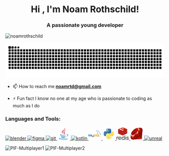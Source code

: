 <h1 align="center">Hi , I'm Noam Rothschild!</h1>
<h3 align="center">A passionate young developer</h3>

<p align="cemter"> <img src="https://komarev.com/ghpvc/?username=noamrothschild&label=Profile%20views&color=0e75b6&style=flat" alt="noamrothschild" /> </p>


<p align="center">
   <img alt="github-snake" src="https://raw.githubusercontent.com/walidbosso/walidbosso/output/github-snake-darkBlue.svg"/>
</p>

- 📫 How to reach me **noamrtd@gmail.com**

- ⚡ Fun fact I know no one at my age who is passionate to coding as much as I do

<h3 align="left">Languages and Tools:</h3>
<p align="left"> <a href="https://www.blender.org/" target="_blank" rel="noreferrer"> <img src="https://download.blender.org/branding/community/blender_community_badge_white.svg" alt="blender" width="40" height="40"/> </a> <a href="https://www.figma.com/" target="_blank" rel="noreferrer"> <img src="https://www.vectorlogo.zone/logos/figma/figma-icon.svg" alt="figma" width="40" height="40"/> </a> <a href="https://git-scm.com/" target="_blank" rel="noreferrer"> <img src="https://www.vectorlogo.zone/logos/git-scm/git-scm-icon.svg" alt="git" width="40" height="40"/> </a> <a href="https://www.java.com" target="_blank" rel="noreferrer"> <img src="https://raw.githubusercontent.com/devicons/devicon/master/icons/java/java-original.svg" alt="java" width="40" height="40"/> </a> <a href="https://kotlinlang.org" target="_blank" rel="noreferrer"> <img src="https://www.vectorlogo.zone/logos/kotlinlang/kotlinlang-icon.svg" alt="kotlin" width="40" height="40"/> </a> <a href="https://www.mysql.com/" target="_blank" rel="noreferrer"> <img src="https://raw.githubusercontent.com/devicons/devicon/master/icons/mysql/mysql-original-wordmark.svg" alt="mysql" width="40" height="40"/> </a> <a href="https://www.python.org" target="_blank" rel="noreferrer"> <img src="https://raw.githubusercontent.com/devicons/devicon/master/icons/python/python-original.svg" alt="python" width="40" height="40"/> </a> <a href="https://redis.io" target="_blank" rel="noreferrer"> <img src="https://raw.githubusercontent.com/devicons/devicon/master/icons/redis/redis-original-wordmark.svg" alt="redis" width="40" height="40"/> </a> <a href="https://www.ruby-lang.org/en/" target="_blank" rel="noreferrer"> <img src="https://raw.githubusercontent.com/devicons/devicon/master/icons/ruby/ruby-original.svg" alt="ruby" width="40" height="40"/> </a> <a href="https://unrealengine.com/" target="_blank" rel="noreferrer"> <img src="https://raw.githubusercontent.com/kenangundogan/fontisto/036b7eca71aab1bef8e6a0518f7329f13ed62f6b/icons/svg/brand/unreal-engine.svg" alt="unreal" width="40" height="40"/> </a> </p>


<p align="left"> 
   <a> <img src="https://github.com/NoamRothschild/infinitefusion-multiplayer/assets/98104540/195f2331-e17a-4748-8ff7-692f98ddb878" alt="PIF-Multiplayer1" width="256" height="192"/> </a> 
   <a> <img src="https://github.com/NoamRothschild/infinitefusion-multiplayer/assets/98104540/0b43a6fb-6291-4347-b8ea-ab260f9a3324" alt="PIF-Multiplayer2" width="256" height="192"/> </a> 
</p>
